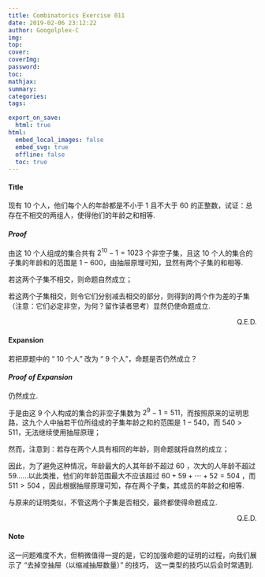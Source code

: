 ```yaml
---
title: Combinatorics Exercise 011
date: 2019-02-06 23:12:22
author: Googolplex-C
img: 
top: 
cover: 
coverImg: 
password: 
toc: 
mathjax: 
summary: 
categories: 
tags:

export_on_save:
  html: true
html:
  embed_local_images: false
  embed_svg: true
  offline: false
  toc: true
---
```


#### Title

现有 $10$ 个人，他们每个人的年龄都是不小于 $1$ 且不大于 $60$ 的正整数，试证：总存在不相交的两组人，使得他们的年龄之和相等. 

<!-- more -->

#### *Proof* 

由这 $10$ 个人组成的集合共有 $2^{10}-1=1023$ 个非空子集，且这 $10$ 个人的集合的子集的年龄和的范围是 $1-600$，由抽屉原理可知，显然有两个子集的和相等. 

若这两个子集不相交，则命题自然成立；

若这两个子集相交，则令它们分别减去相交的部分，则得到的两个作为差的子集（注意：它们必定非空，为何？留作读者思考）显然仍使命题成立. 

<p align="right">Q.E.D.</p>

#### Expansion

若把原题中的 “ $10$ 个人” 改为 “ $9$ 个人”，命题是否仍然成立？

#### *Proof of Expansion*

仍然成立. 

于是由这 $9$ 个人构成的集合的非空子集数为 $2^9-1=511$，而按照原来的证明思路，这九个人中抽若干位所组成的子集年龄之和的范围是 $1-540$，而 $540>511$，无法继续使用抽屉原理；

然而，注意到：若存在两个人具有相同的年龄，则命题就将自然的成立；

因此，为了避免这种情况，年龄最大的人其年龄不超过 $60$ ，次大的人年龄不超过 $59$……以此类推，他们的年龄范围最大不应该超过 $60+59+\cdots+52=504$ ，而 $511>504$ ，因此根据抽屉原理可知，存在两个子集，其成员的年龄之和相等. 

与原来的证明类似，不管这两个子集是否相交，最终都使得命题成立. 

<p align="right">Q.E.D.</p>

#### Note

这一问题难度不大，但稍微值得一提的是，它的加强命题的证明的过程，向我们展示了 “去掉空抽屉（以缩减抽屉数量）” 的技巧， 这一类型的技巧以后会时常遇到. 
